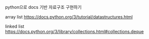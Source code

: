 python으로 docs 기반 자료구조 구현하기

array list
https://docs.python.org/3/tutorial/datastructures.html

linked list
https://docs.python.org/3/library/collections.html#collections.deque